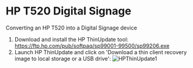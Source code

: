 # HP T520 Digital Signage
Converting an HP T520 into a Digital Signage device

1. Download and install the HP ThinUpdate tool: https://ftp.hp.com/pub/softpaq/sp99001-99500/sp99206.exe
2. Launch HP ThinUpdate and click on 'Download a thin client recovery image to local storage or a USB drive':
![HPThinUpdate1](https://user-images.githubusercontent.com/94996203/181450685-8166da6a-83c2-454f-8f61-1aba2179f3d3.png)
